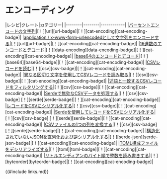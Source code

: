 # <!--Encoding--> エンコーディング

|<!--Recipe-->レシピ|<!--Crates-->クレート|<!--Categories-->カテゴリー|
|<!------------>--------|<!------------>--------|<!---------------->------------|
|<!--[Percent-encode a string][ex-percent-encode]-->[パーセントエンコードの文字列][ex-percent-encode]|<!--[!][url]-->[！][url][url-badge]|<!--[!][cat-encoding]-->[！][cat-encoding][cat-encoding-badge]|
|<!--[Encode a string as application/x-www-form-urlencoded][ex-urlencoded]-->[application / x-www-form-urlencodedとして文字列をエンコードする][ex-urlencoded]|<!--[!][url]-->[！][url][url-badge]|<!--[!][cat-encoding]-->[！][cat-encoding][cat-encoding-badge]|
|<!--[Encode and decode hex][ex-hex-encode-decode]-->[16進数のエンコードとデコード][ex-hex-encode-decode]|<!--[!][data-encoding]-->[！][data-encoding][data-encoding-badge]|<!--[!][cat-encoding]-->[！][cat-encoding][cat-encoding-badge]|
|<!--[Encode and decode base64][ex-base64]-->[base64のエンコードとデコード][ex-base64]|<!--[!][base64]-->[！][base64][base64-badge]|<!--[!][cat-encoding]-->[！][cat-encoding][cat-encoding-badge]|
|<!--[Read CSV records][ex-csv-read]-->[CSVレコードを読む][ex-csv-read]|<!--[!][csv]-->[！][csv][csv-badge]|<!--[!][cat-encoding]-->[！][cat-encoding][cat-encoding-badge]|
|<!--[Read CSV records with different delimiter][ex-csv-delimiter]-->[異なる区切り文字を使用してCSVレコードを読み取る][ex-csv-delimiter]|<!--[!][csv]-->[！][csv][csv-badge]|<!--[!][cat-encoding]-->[！][cat-encoding][cat-encoding-badge]|
|<!--[Filter CSV records matching a predicate][ex-csv-filter]-->[述語と一致するCSVレコードをフィルタリングする][ex-csv-filter]|<!--[!][csv]-->[！][csv][csv-badge]|<!--[!][cat-encoding]-->[！][cat-encoding][cat-encoding-badge]|
|<!--[Handle invalid CSV data with Serde][ex-invalid-csv]-->[Serdeで無効なCSVデータを処理する][ex-invalid-csv]|<!--[!][csv]-->[！][csv]<!--[csv-badge] [!][serde]-->[csv-badge] [！][serde][serde-badge]|<!--[!][cat-encoding]-->[！][cat-encoding][cat-encoding-badge]|
|<!--[Serialize records to CSV][ex-serialize-csv]-->[レコードをCSVにシリアル化する][ex-serialize-csv]|<!--[!][csv]-->[！][csv][csv-badge]|<!--[!][cat-encoding]-->[！][cat-encoding][cat-encoding-badge]|
|<!--[Serialize records to CSV using Serde][ex-csv-serde]-->[Serdeを使用してレコードをCSVにシリアル化する][ex-csv-serde]|<!--[!][csv]-->[！][csv]<!--[csv-badge] [!][serde]-->[csv-badge] [！][serde][serde-badge]|<!--[!][cat-encoding]-->[！][cat-encoding][cat-encoding-badge]|
|<!--[Transform one column of a CSV file][ex-csv-transform-column]-->[CSVファイルの1つの列を変換する][ex-csv-transform-column]|<!--[!][csv]-->[！][csv]<!--[csv-badge] [!][serde]-->[csv-badge] [！][serde][serde-badge]|<!--[!][cat-encoding]-->[！][cat-encoding][cat-encoding-badge]|
|<!--[Serialize and deserialize unstructured JSON][ex-json-value]-->[構造化されていないJSONを直列化および逆シリアル化する][ex-json-value]|<!--[!][serde-json]-->[！][serde-json][serde-json-badge]|<!--[!][cat-encoding]-->[！][cat-encoding][cat-encoding-badge]|
|<!--[Deserialize a TOML configuration file][ex-toml-config]-->[TOML構成ファイルをデシリアライズする][ex-toml-config]|<!--[!][toml]-->[！][toml][toml-badge]|<!--[!][cat-encoding]-->[！][cat-encoding][cat-encoding-badge]|
|<!--[Read and write integers in little-endian byte order][ex-byteorder-le]-->[リトルエンディアンのバイト順で整数を読み書きする][ex-byteorder-le]|<!--[!][byteorder]-->[！][byteorder][byteorder-badge]|<!--[!][cat-encoding]-->[！][cat-encoding][cat-encoding-badge]|

<!--[ex-percent-encode]: encoding/strings.html#percent-encode-a-string
 [ex-urlencoded]: encoding/strings.html#encode-a-string-as-applicationx-www-form-urlencoded
 [ex-hex-encode-decode]: encoding/strings.html#encode-and-decode-hex
 [ex-base64]: encoding/strings.html#encode-and-decode-base64
 [ex-csv-read]: encoding/csv.html#read-csv-records
 [ex-csv-delimiter]: encoding/csv.html#read-csv-records-with-different-delimiter
 [ex-csv-filter]: encoding/csv.html#filter-csv-records-matching-a-predicate
 [ex-invalid-csv]: encoding/csv.html#handle-invalid-csv-data-with-serde
 [ex-serialize-csv]: encoding/csv.html#serialize-records-to-csv
 [ex-csv-serde]: encoding/csv.html#serialize-records-to-csv-using-serde
 [ex-csv-transform-column]: encoding/csv.html#transform-csv-column
 [ex-json-value]: encoding/complex.html#serialize-and-deserialize-unstructured-json
 [ex-toml-config]: encoding/complex.html#deserialize-a-toml-configuration-file
 [ex-byteorder-le]: encoding/complex.html#read-and-write-integers-in-little-endian-byte-order
-->
[ex-percent-encode]: encoding/strings.html#percent-encode-a-string
 [ex-urlencoded]: encoding/strings.html#encode-a-string-as-applicationx-www-form-urlencoded
 [ex-hex-encode-decode]: encoding/strings.html#encode-and-decode-hex
 [ex-base64]: encoding/strings.html#encode-and-decode-base64
 [ex-csv-read]: encoding/csv.html#read-csv-records
 [ex-csv-delimiter]: encoding/csv.html#read-csv-records-with-different-delimiter
 [ex-csv-filter]: encoding/csv.html#filter-csv-records-matching-a-predicate
 [ex-invalid-csv]: encoding/csv.html#handle-invalid-csv-data-with-serde
 [ex-serialize-csv]: encoding/csv.html#serialize-records-to-csv
 [ex-csv-serde]: encoding/csv.html#serialize-records-to-csv-using-serde
 [ex-csv-transform-column]: encoding/csv.html#transform-csv-column
 [ex-json-value]: encoding/complex.html#serialize-and-deserialize-unstructured-json
 [ex-toml-config]: encoding/complex.html#deserialize-a-toml-configuration-file
 [ex-byteorder-le]: encoding/complex.html#read-and-write-integers-in-little-endian-byte-order



<!--{{#include links.md}}-->
{{#include links.md}}
